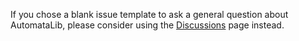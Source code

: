 If you chose a blank issue template to ask a general question about AutomataLib, please consider using the [Discussions](https://github.com/LearnLib/automatalib/discussions) page instead.
